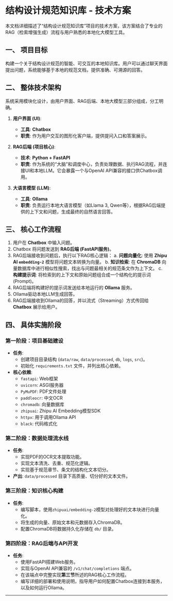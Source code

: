 # 结构设计规范知识库 - 技术方案

本文档详细描述了“结构设计规范知识库”项目的技术方案，该方案结合了专业的RAG（检索增强生成）流程与用户熟悉的本地化大模型工具。

## 一、 项目目标

构建一个关于结构设计规范的智能、可交互的本地知识库。用户可以通过聊天界面提出问题，系统能够基于本地的规范文档，提供准确、可溯源的回答。

## 二、 整体技术架构

系统采用模块化设计，由用户界面、RAG后端、本地大模型三部分组成，分工明确。

1.  **用户界面 (UI)**:
    *   **工具**: **Chatbox**
    *   **职责**: 作为用户交互的图形化客户端，提供提问入口和答案展示。

2.  **RAG后端 (项目核心)**:
    *   **技术**: **Python + FastAPI**
    *   **职责**: 作为系统的“大脑”和调度中心，负责处理数据、执行RAG流程，并连接UI和本地LLM。它会暴露一个与OpenAI API兼容的接口供Chatbox调用。

3.  **大语言模型 (LLM)**:
    *   **工具**: **Ollama**
    *   **职责**: 负责运行本地大语言模型（如Llama 3, Qwen等），根据RAG后端提供的上下文和问题，生成最终的自然语言回答。

## 三、 核心工作流程

1.  用户在 **Chatbox** 中输入问题。
2.  Chatbox 将问题发送到 **RAG后端 (FastAPI服务)**。
3.  RAG后端接收到问题后，执行以下RAG核心逻辑：
    a.  **问题向量化**: 使用 **Zhipu AI `embedding-2`** 模型将问题文本转换为向量。
    b.  **知识检索**: 在 **ChromaDB** 向量数据库中进行相似性搜索，找出与问题最相关的规范条文作为上下文。
    c.  **构建提示词**: 将检索到的上下文和原始问题组合成一个结构化的提示词 (Prompt)。
4.  RAG后端将构建好的提示词发送给本地运行的 **Ollama** 服务。
5.  Ollama驱动本地LLM生成回答。
6.  RAG后端接收到Ollama的回答，并以流式（Streaming）方式传回给 **Chatbox** 展示给用户。

## 四、 具体实施阶段

### 第一阶段：项目基础建设

*   **任务**:
    *   创建项目目录结构 (`data/raw`, `data/processed`, `db`, `logs`, `src`)。
    *   初始化 `requirements.txt` 文件，并列出核心依赖。
*   **核心依赖**:
    *   `fastapi`: Web框架
    *   `uvicorn`: ASGI服务器
    *   `PyMuPDF`: PDF文件处理
    *   `paddleocr`: 中文OCR
    *   `chromadb`: 向量数据库
    *   `zhipuai`: Zhipu AI Embedding模型SDK
    *   `httpx`: 用于调用Ollama API
    *   `black`: 代码格式化

### 第二阶段：数据处理流水线

*   **任务**:
    *   实现PDF的OCR文本提取功能。
    *   实现文本清洗、去重、规范化逻辑。
    *   实现基于规范章节、条文的结构化文本切分。
*   **产出**: `data/processed` 目录下高质量、切分好的文本文件。

### 第三阶段：知识核心构建

*   **任务**:
    *   编写脚本，使用`zhipuai/embedding-2`模型对处理好的文本块进行向量化。
    *   将生成的向量、原始文本和元数据存入ChromaDB。
    *   配置ChromaDB将数据持久化存储在 `db/` 目录。

### 第四阶段：RAG后端与API开发

*   **任务**:
    *   使用FastAPI搭建Web服务。
    *   实现与OpenAI API兼容的 `/v1/chat/completions` 端点。
    *   在该端点中完整实现**第三节**所述的RAG核心工作流程。
    *   编写详细的部署和使用说明，指导用户如何配置Chatbox连接到本服务，以及如何运行Ollama。

---
